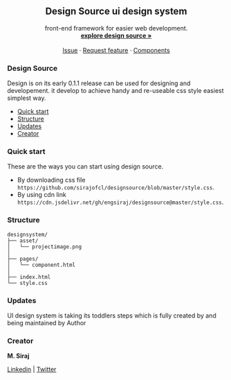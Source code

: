 <h2 align="center">Design Source ui design system</h2>

<p align="center">
   front-end framework for easier web development.
  <br>
  <a href="https://designsource.netlify.app/"><strong>explore design source »</strong></a>
  <br>
  <br>
  <a href="https://github.com/engsiraj/designsource/issues/new">Issue</a>
  ·
  <a href="https://github.com/engsiraj/designsource/issues/new">Request feature</a>
  ·
  <a href="https://designsource.netlify.app/pages/component.html">Components</a>
</p>

### Design Source

Design is on its early 0.1.1 release can be used for designing and developement. it develop to achieve handy and re-useable css style easiest simplest way.

- [Quick start](#quick-start)
- [Structure](#structure)
- [Updates](#updates)
- [Creator](#creator)

### Quick start

These are the ways you can start using design source.

- By downloading css file `https://github.com/sirajofcl/designsource/blob/master/style.css`.
- By using cdn link `https://cdn.jsdelivr.net/gh/engsiraj/designsource@master/style.css`.

### Structure

```
designsystem/
├── asset/
│   └── projectimage.png
│
├── pages/
│   └── component.html
│
├── index.html
└── style.css
```

### Updates

UI design system is taking its toddlers steps which is fully created by and being maintained by Author 

### Creator

**M. Siraj**

[Linkedin] | [Twitter]

[twitter]: https://twitter.com/engsiraj_
[linkedin]: https://linkedin.com/in/engsiraj
